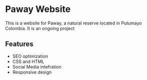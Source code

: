 # Paway Website
This is a website for Paway, a natural reserve located in Putumayo Colombia. It is an ongoing project

## Features
- SEO optimization 
- CSS and HTML
- Social Media intefration
- Responsive design 

